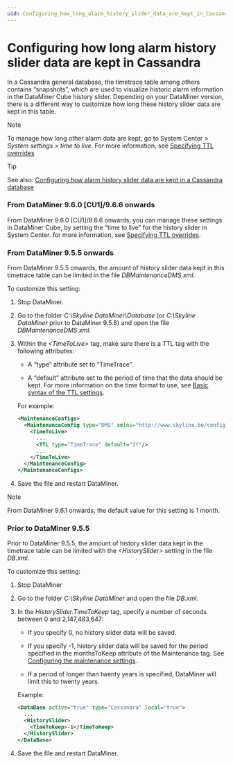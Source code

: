 ```yaml
---
uid: Configuring_how_long_alarm_history_slider_data_are_kept_in_Cassandra
---
```


# Configuring how long alarm history slider data are kept in Cassandra

In a Cassandra general database, the timetrace table among others contains “snapshots”, which are used to visualize historic alarm information in the DataMiner Cube history slider. Depending on your DataMiner version, there is a different way to customize how long these history slider data are kept in this table.

> [!NOTE]
> To manage how long other alarm data are kept, go to System Center \> *System settings* > *time to live*. For more information, see [Specifying TTL overrides](xref:Specifying_TTL_overrides)

> [!TIP]
> See also:
> [Configuring how alarm history slider data are kept in a Cassandra database](xref:DB_xml#configuring-how-alarm-history-slider-data-are-kept-in-a-cassandra-database)

### From DataMiner 9.6.0 \[CU1\]/9.6.6 onwards

From DataMiner 9.6.0 \[CU1\]/9.6.6 onwards, you can manage these settings in DataMiner Cube, by setting the “time to live” for the history slider in System Center. for more information, see [Specifying TTL overrides](xref:Specifying_TTL_overrides).

### From DataMiner 9.5.5 onwards

From DataMiner 9.5.5 onwards, the amount of history slider data kept in this timetrace table can be limited in the file *DBMaintenanceDMS.xml*.

To customize this setting:

1. Stop DataMiner.

2. Go to the folder *C:\\Skyline DataMiner\\Database* (or *C:\\Skyline DataMiner* prior to DataMiner 9.5.8) and open the file *DBMaintenanceDMS.xml.*

3. Within the *\<TimeToLive>* tag, make sure there is a TTL tag with the following attributes:

    - A “type” attribute set to “TimeTrace”.

    - A “default” attribute set to the period of time that the data should be kept. For more information on the time format to use, see [Basic syntax of the TTL settings](xref:DBMaintenance_xml_and_DBMaintenanceDMS_xml#basic-syntax-of-the-ttl-settings).

    For example:

    ```xml
    <MaintenanceConfigs>
      <MaintenanceConfig type="DMS" xmlns="http://www.skyline.be/config/dbmaintenance">
        <TimeToLive>
          ...
          <TTL type="TimeTrace" default="1Y"/>
          ...
        </TimeToLive>
      </MaintenanceConfig>
    </MaintenanceConfigs>
    ```

4. Save the file and restart DataMiner.

> [!NOTE]
> From DataMiner 9.6.1 onwards, the default value for this setting is 1 month.

### Prior to DataMiner 9.5.5

Prior to DataMiner 9.5.5, the amount of history slider data kept in the timetrace table can be limited with the *\<HistorySlider>* setting in the file *DB.xml*.

To customize this setting:

1. Stop DataMiner

2. Go to the folder *C:\\Skyline DataMiner* and open the file *DB.xml*.

3. In the *HistorySlider.TimeToKeep* tag, specify a number of seconds between 0 and 2,147,483,647:

    - If you specify 0, no history slider data will be saved.

    - If you specify -1, history slider data will be saved for the period specified in the monthsToKeep attribute of the Maintenance tag. See [Configuring the maintenance settings](xref:DB_xml#configuring-the-maintenance-settings).

    - If a period of longer than twenty years is specified, DataMiner will limit this to twenty years.

    Example:

    ```xml
    <DataBase active="true" type="Cassandra" local="true">
      ...
      <HistorySlider>
        <TimeToKeep>-1</TimeToKeep>
      </HistorySlider>
    </DataBase>
    ```

4. Save the file and restart DataMiner.
